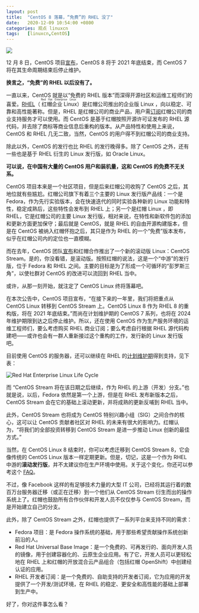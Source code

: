 ```yaml
---
layout: post
title:	"CentOS 8 落幕，“免费”的 RHEL 没了"
date:	2020-12-09 10:54:00 +0800 
categories:	观点 linuxcn 
tags:	[linuxcn,CentOS]
---
```



![](/Asserts/Images//attachment/album/202012/09/105429lxy4nalgmg40lxle.jpg)


12 月 8 日，CentOS 项目[宣布](https://lists.centos.org/pipermail/centos-announce/2020-December/048208.html)，CentOS 8 将于 2021 年底结束，而 CentOS 7 将在其生命周期结束后停止维护。


**换言之，“免费”的 RHEL 以后没有了。**


一直以来，CentOS 就是以“免费的 RHEL 版本”而深得开源社区和运维工程师们的喜爱。[RHEL](https://www.redhat.com/en/technologies/linux-platforms/enterprise-linux)（<ruby> 红帽企业 Linux <rp>  （ </rp> <rt>  Red Hat Enterprise Linux </rt> <rp>  ） </rp></ruby>）是红帽公司推出的企业版 Linux ，向以稳定、可靠和高性能著称。但是，RHEL 是红帽公司的商业产品，用户需[订阅](https://access.redhat.com/subscription-value/)红帽公司的商业支持服务才可以使用。而 CentOS 是基于红帽按照开源许可证发布的 RHEL 源代码，并去除了商标等商业信息后重构的版本。从产品特性和使用上来说，CentOS 和 RHEL 几无二致，当然，CentOS 的用户得不到红帽公司的商业支持。


除此以外，CentOS 的发行也比 RHEL 的发行晚得多。除了 CentOS 之外，还有一些也是基于 RHEL 衍生的 Linux 发行版，如 Oracle Linux。


**可以说，在中国有大量的 CentOS 用户和装机量，这和 CentOS 的免费不无关系。**


CentOS 项目本来是一个社区项目，但是后来红帽公司收购了 CentOS 之后，其地位就有些尴尬。红帽公司旗下有着三个主要的 Linux 发行版产品线：一个是 Fedora，作为先行实验版本，会在快速迭代的同时实验各种新的 Linux 功能和特性，稳定成熟后，这些特性会发布到 RHEL 上；另一个是红帽 Linux ，即 RHEL，它是红帽公司的主要 Linux 发行版，相对来说，在特性和新软件包的添加和更新方面更加保守；最后就是 CentOS，就是 RHEL 的自由开源构建版本，但是在 CentOS 被纳入红帽怀抱之后，其只是作为 RHEL 的一个“免费”版本发布，似乎在红帽公司内的定位也一直模糊。


而在去年，CentOS 团队[宣布](/article-11412-1.html)和红帽合作推出了一个新的滚动版 Linux：CentOS Stream。是的，你没看错，是滚动版。按照红帽的说法，这是一个“中游”的发行版，位于 Fedora 和 RHEL 之间。主要的目标是为了形成一个可循环的“彭罗斯三角”，以使社群对 CentOS 的改进可以流回到 RHEL 当中。


或许，从那一刻开始，就注定了 CentOS Linux 终将落幕吧。


在本次公告中，CentOS 项目宣布，“在接下来的一年里，我们将把重点从 CentOS Linux 转移到 CentOS Stream 上。CentOS Linux 8 作为 RHEL 8 的重构版，将在 2021 年底结束。”而尚在计划维护期的 CentOS 7 系列，也将在 2024 年维护期限到达之后停止维护。所以，还在使用 CentOS 作为生产服务环境的运维工程师们，要么考虑购买 RHEL 商业订阅；要么考虑自行根据 RHEL 源代码构建吧——或许也会有一群人重新接过这个重构的工作，发行新的 Linux 发行版吧。


目前使用 CentOS 的服务器，还可以继续在 RHEL 的[计划维护期](https://access.redhat.com/support/policy/updates/errata/#Life_Cycle_Dates)得到支持，见下表：


![Red Hat Enterprise Linux Life Cycle](/Asserts/Images//attachment/album/202012/09/101735ktipbl887wh7dhp7.png)


而 “CentOS Stream 将在该日期之后继续，作为 RHEL 的上游（开发）分支。”也就是说，以后，Fedora 依然是第一个上游，但是在 RHEL 发布新版本之后，CentOS Stream 会在它的基础上滚动更新，并将成熟的更新反哺到 RHEL 当中。


此外，CentOS Stream 也将成为 CentOS 特别兴趣小组（SIG）之间合作的核心，这可以让 CentOS 贡献者社区对 RHEL 的未来有很大的影响力。红帽认为，“将我们的全部投资转移到 CentOS Stream 是进一步推动 Linux 创新的最佳方式。”


当然，在 CentOS Linux 8 结束时，你可以考虑迁移到 CentOS Stream 8，它会像传统的 CentOS Linux 版本一样定期更新。但是，切记，这是一个作为 RHEL 中游的**滚动发行版**，并不太建议你在生产环境中使用。关于这个变化，你还可以参考这个 [FAQ](https://centos.org/distro-faq/)。


不过，像 Facebook 这样的有足够技术力量的大型 IT 公司，已经将其运行着的数百万台服务器迁移（或正在迁移）到一个他们从 CentOS Stream 衍生而出的操作系统上了。红帽也鼓励所有合作伙伴和开发人员不仅仅参与 CentOS Stream，而是开始建立自己的分支。


此外，除了 CentOS Stream 之外，红帽也提供了一系列平台来支持不同的需求：


* Fedora 项目：是 Fedora 操作系统的基础，用于那些希望贡献操作系统创新前沿的人。
* Red Hat Universal Base Image：是一个免费的、可再发行的、面向开发人员的镜像，用于创建容器化的、云原生企业应用。有了它，开发人员可以更轻松地在 RHEL 上和红帽的开放混合云产品组合（包括红帽 OpenShift）中创建经认证的应用。
* RHEL 开发者订阅：是一个免费的、自助支持的开发者订阅，它为应用的开发提供了一个开发/测试环境，在 RHEL 的稳定、更安全和高性能的基础上部署到生产中。


好了，你对这件事怎么看？
